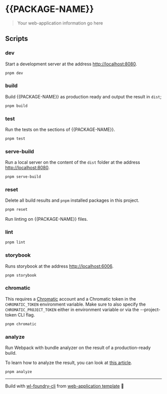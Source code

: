 # {{PACKAGE-NAME}}

> Your web-application information go here

## Scripts

### dev

Start a development server at the address [http://localhost:8080](http://localhost:8080).

```bash
pnpm dev
```

### build

Build {{PACKAGE-NAME}} as production ready and output the result in `dist`;

```bash
pnpm build
```

### test

Run the tests on the sections of {{PACKAGE-NAME}}.

```bash
pnpm test
```

### serve-build

Run a local server on the content of the `dist` folder at the address [http://localhost:8080](http://localhost:8080).

```bash
pnpm serve-build
```

### reset

Delete all build results and `pnpm` installed packages in this project.

```bash
pnpm reset
```

Run linting on {{PACKAGE-NAME}} files.

### lint

```bash
pnpm lint
```

### storybook

Runs storybook at the address [http://localhost:6006](http://localhost:6006).

```bash
pnpm storybook
```

### chromatic

This requires a [Chromatic](https://www.chromatic.com/) account and a Chromatic token in the `CHROMATIC_TOKEN` environment variable.
Make sure to also specify the `CHROMATIC_PROJECT_TOKEN` either in environment variable or via the --project-token CLI flag.

```bash
pnpm chromatic
```
### analyze

Run Webpack with bundle analyzer on the result of a production-ready build.

To learn how to analyze the result, you can look at [this article](https://blog.jakoblind.no/webpack-bundle-analyzer/#what-should-i-look-for-in-the-reports).

```bash
pnpm analyze
```

---
Build with [wl-foundry-cli](https://github.com/workleap/wl-foundry-cli) from [web-application template](https://github.com/workleap/wl-foundry-cli/tree/main/templates/web-application) 🚀
